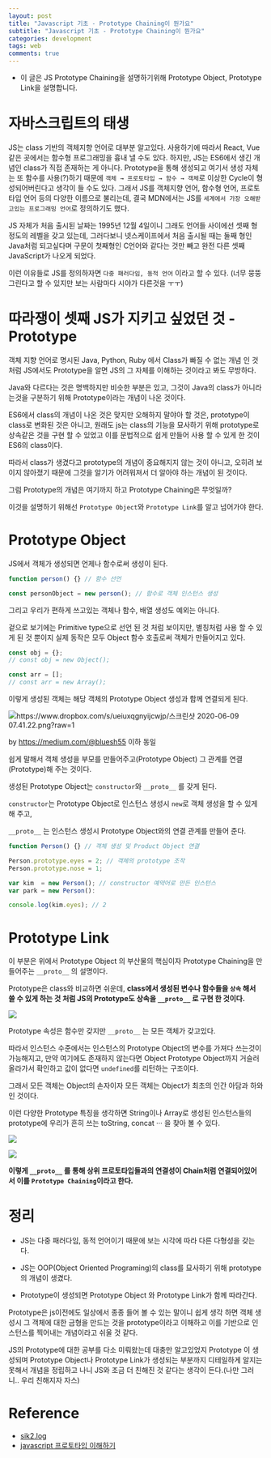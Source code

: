 ```yaml
---
layout: post
title: "Javascript 기초 - Prototype Chaining이 뭔가요"
subtitle: "Javascript 기초 - Prototype Chaining이 뭔가요"
categories: development
tags: web
comments: true
---
```


- 이 글은 JS Prototype Chaining을 설명하기위해 Prototype Object, Prototype Link을 설명합니다.

# 자바스크립트의 태생

JS는 class 기반의 객체지향 언어로 대부분 알고있다. 사용하기에 따라서 React, Vue 같은 곳에서는 함수형 프로그래밍을 흉내 낼 수도 있다. 하지만, JS는 ES6에서 생긴 개념인 class가 직접 존재하는 게 아니다. Prototype을 통해 생성되고 여기서 생성 자체는 또 함수를 사용(?)하기 때문에 `객체 → 프로토타입 → 함수 → 객체`로 이상한 Cycle이 형성되어버린다고 생각이 들 수도 있다. 그래서 JS를 객체지향 언어, 함수형 언어, 프로토 타입 언어 등의 다양한 이름으로 불리는데, 결국 MDN에서는 JS를 `세계에서 가장 오해받고있는 프로그래밍 언어`로 정의하기도 했다.

JS 자체가 처음 출시된 날짜는 1995년 12월 4일이니 그래도 언어들 사이에선 셋째 형 정도의 레벨을 갖고 있는데, 그러다보니 넷스케이프에서 처음 출시될 때는 둘째 형인 Java처럼 되고싶다며 구문이 첫째형인 C언어와 같다는 것만 빼고 완전 다른 셋째 JavaScript가 나오게 되었다.

이런 이유들로 JS를 정의하자면 `다중 패러다임, 동적 언어` 이라고 할 수 있다. (너무 뭉뚱그린다고 할 수 있지만 보는 사람마다 시야가 다른것을 ㅜㅜ)

# 따라쟁이 셋째 JS가 지키고 싶었던 것 - Prototype

객체 지향 언어로 명시된 Java, Python, Ruby 에서 Class가 빠질 수 없는 개념 인 것처럼 JS에서도 Prototype을 알면 JS의 그 자체를 이해하는 것이라고 봐도 무방하다.

Java와 다르다는 것은 명백하지만 비슷한 부분은 있고, 그것이 Java의 class가 아니라는것을 구분하기 위해 Prototype이라는 개념이 나온 것이다.

ES6에서 class의 개념이 나온 것은 맞지만 오해하지 말야아 할 것은, prototype이 class로 변화된 것은 아니고, 원래도 js는 class의 기능을 묘사하기 위해 prototype로 상속같은 것을 구현 할 수 있었고 이를 문법적으로 쉽게 만들어 사용 할 수 있게 한 것이 ES6의 class이다.

따라서 class가 생겼다고 prototype의 개념이 중요해지지 않는 것이 아니고, 오히려 보이지 않아졌기 때문에 그것을 알기가 어려워져서 더 알아야 하는 개념이 된 것이다.

그럼 Prototype의 개념은 여기까지 하고 Prototype Chaining은 무엇일까?

이것을 설명하기 위해선 `Prototype Object`와 `Prototype Link`를 알고 넘어가야 한다.

# Prototype Object

JS에서 객체가 생성되면 언제나 함수로써 생성이 된다.

```jsx
function person() {} // 함수 선언

const personObject = new person(); // 함수로 객체 인스턴스 생성
```

그리고 우리가 편하게 쓰고있는 객체나 함수, 배열 생성도 예외는 아니다.

겉으로 보기에는 Primitive type으로 선언 된 것 처럼 보이지만, 별칭처럼 사용 할 수 있게 된 것 뿐이지 실제 동작은 모두 Object 함수 호출로써 객체가 만들어지고 있다.

```jsx
const obj = {};
// const obj = new Object();

const arr = [];
// const arr = new Array();
```

이렇게 생성된 객체는 해당 객체의 Prototype Object 생성과 함께 연결되게 된다.

![https://www.dropbox.com/s/ueiuxqgnyijcwjp/스크린샷 2020-06-09 07.41.22.png?raw=1](https://www.dropbox.com/s/ueiuxqgnyijcwjp/%EC%8A%A4%ED%81%AC%EB%A6%B0%EC%83%B7%202020-06-09%2007.41.22.png?raw=1)

by https://medium.com/@bluesh55 이하 동일

쉽게 말해서 객체 생성을 부모를 만들어주고(Prototype Object) 그 관계를 연결(Prototype)해 주는 것이다.

생성된 Prototype Object는 `constructor`와 `__proto__` 를 갖게 된다.

`constructor`는 Prototype Object로 인스턴스 생성시 `new`로 객체 생성을 할 수 있게 해 주고,

`__proto__` 는 인스턴스 생성시 Prototype Object와의 연결 관계를 만들어 준다.

```jsx
function Person() {} // 객체 생성 및 Product Object 연결

Person.prototype.eyes = 2; // 객체의 prototype 조작
Person.prototype.nose = 1;

var kim  = new Person(); // constructor 예약어로 만든 인스턴스
var park = new Person():

console.log(kim.eyes); // 2
```

# Prototype Link

이 부분은 위에서 Prototype Object 의 부산물의 핵심이자 Prototype Chaining을 만들어주는 `__proto__` 의 설명이다.

Prototype은 class와 비교하면 쉬운데, **class에서 생성된 변수나 함수들을 `상속` 해서 쓸 수 있게 하는 것 처럼 JS의 Prototype도 상속을 `__proto__` 로 구현 한 것이다.**

![](https://www.dropbox.com/s/eqtgc18dd1mlgo0/%EC%8A%A4%ED%81%AC%EB%A6%B0%EC%83%B7%202020-06-09%2008.46.44.png?raw=1)

Prototype 속성은 함수만 갖지만 `__proto__` 는 모든 객체가 갖고있다.

따라서 인스턴스 수준에서는 인스턴스의 Prototype Object의 변수를 가져다 쓰는것이 가능해지고, 만약 여기에도 존재하지 않는다면 Object Prototype Object까지 거슬러 올라가서 확인하고 값이 없다면 `undefined`를 리턴하는 구조이다.

그래서 모든 객체는 Object의 손자이자 모든 객체는 Object가 최초의 인간 아담과 하와인 것이다.

이런 다양한 Prototype 특징을 생각하면 String이나 Array로 생성된 인스턴스들의 prototype에 우리가 흔히 쓰는 toString, concat ··· 을 찾아 볼 수 있다.

![](https://www.dropbox.com/s/wrhei21s1421tbl/%EC%8A%A4%ED%81%AC%EB%A6%B0%EC%83%B7%202020-06-09%2008.44.40.png?raw=1)

![](https://www.dropbox.com/s/0sv8w7kgww12x26/%EC%8A%A4%ED%81%AC%EB%A6%B0%EC%83%B7%202020-06-09%2008.44.13.png?raw=1)

**이렇게 `__proto__` 를 통해 상위 프로토타입들과의 연결성이 Chain처럼 연결되어있어서 이를 `Prototype Chaining`이라고 한다.**

# 정리

- JS는 다중 패러다임, 동적 언어이기 때문에 보는 시각에 따라 다른 다형성을 갖는다.

- JS는 OOP(Object Oriented Programing)의 class를 묘사하기 위해 prototype의 개념이 생겼다.
- Prototype이 생성되면 Prototype Object 와 Prototype Link가 함께 따라간다.

Prototype은 js이전에도 일상에서 종종 들어 볼 수 있는 말이니 쉽게 생각 하면 객체 생성시 그 객체에 대한 금형을 만드는 것을 prototype이라고 이해하고 이를 기반으로 인스턴스를 찍어내는 개념이라고 쉬울 것 같다.

JS의 Prototype에 대한 공부를 다소 미뤄왔는데 대충만 알고있었지 Prototype 이 생성되며 Prototype Object나 Prototype Link가 생성되는 부분까지 디테일하게 알지는 못해서 개념을 정립하고 나니 JS와 조금 더 친해진 것 같다는 생각이 든다.(나만 그러니.. 우리 친해지자 자스)

# Reference

- [sik2.log](https://velog.io/@sik2/JS-CoreJavaScript-프로토타입-체이닝Prototype-Link-Prototype-Object)
- [javascript 프로토타입 이해하기](https://medium.com/@bluesh55/javascript-prototype-이해하기-f8e67c286b67)
